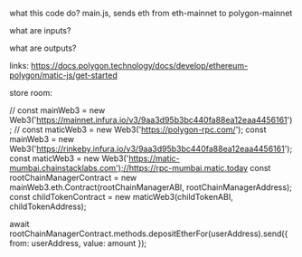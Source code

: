 what this code do?
main.js, sends eth from eth-mainnet to polygon-mainnet

what are inputs?

what are outputs?

links:
https://docs.polygon.technology/docs/develop/ethereum-polygon/matic-js/get-started

store room:

// const mainWeb3 = new Web3('https://mainnet.infura.io/v3/9aa3d95b3bc440fa88ea12eaa4456161');
// const maticWeb3 = new Web3('https://polygon-rpc.com/');
const mainWeb3 = new Web3('https://rinkeby.infura.io/v3/9aa3d95b3bc440fa88ea12eaa4456161');
const maticWeb3 = new Web3('https://matic-mumbai.chainstacklabs.com');//https://rpc-mumbai.matic.today
const rootChainManagerContract = new mainWeb3.eth.Contract(rootChainManagerABI, rootChainManagerAddress);
const childTokenContract = new maticWeb3(childTokenABI, childTokenAddress);

await rootChainManagerContract.methods.depositEtherFor(userAddress).send({ from: userAddress, value: amount });

